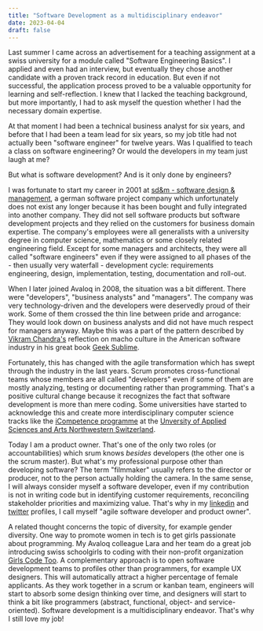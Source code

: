 ```yaml
---
title: "Software Development as a multidisciplinary endeavor"
date: 2023-04-04
draft: false
---
```


Last summer I came across an advertisement for a teaching assignment at a swiss university for a module called "Software Engineering Basics". I applied and even had an interview, but eventually they chose another candidate with a proven track record in education. But even if not successful, the application process proved to be a valuable opportunity for learning and self-reflection. I knew that I lacked the teaching background, but more importantly, I had to ask myself the question whether I had the necessary domain expertise.

At that moment I had been a technical business analyst for six years, and before that I had been a team lead for six years, so my job title had not actually been "software engineer" for twelve years. Was I qualified to teach a class on software engineering? Or would the developers in my team just laugh at me?

But what is software development? And is it only done by engineers?

I was fortunate to start my career in 2001 at [sd&m - software design & management](https://www.software-pioneers.com/sdm), a german software project company which unfortunately does not exist any longer because it has been bought and fully integrated into another company. They did not sell software products but software development projects and they relied on the customers for business domain expertise. The company's employees were all generalists with a university degree in computer science, mathematics or some closely related engineering field. Except for some managers and architects, they were all called "software engineers" even if they were assigned to all phases of the - then usually very waterfall - development cycle: requirements engineering, design, implementation, testing, documentation and roll-out. 

When I later joined Avaloq in 2008, the situation was a bit different. There were "developers", "business analysts" and "managers". The company was very technology-driven and the developers were deservedly proud of their work. Some of them crossed the thin line between pride and arrogance: They would look down on business analysts and did not have much respect for managers anyway. Maybe this was a part of the pattern described by [Vikram Chandra's](https://www.vikramchandra.com/) reflection on macho culture in the American software industry in his great book [Geek Sublime](https://www.vikramchandra.com/publications/mirrored-mind-geek-sublime).

Fortunately, this has changed with the agile transformation which has swept through the industry in the last years. Scrum promotes cross-functional teams whose members are all called "developers" even if some of them are mostly analyzing, testing or documenting rather than programming. That's a positive cultural change because it recognizes the fact that software development is more than mere coding. Some universities have started to acknowledge this and create more interdisciplinary computer science tracks like the [iCompetence programme](https://www.fhnw.ch/en/degree-programmes/engineering/icompetence) at the [Unversity of Applied Sciences and Arts Northwestern Switzerland](https://www.fhnw.ch/en).

Today I am a product owner. That's one of the only two roles (or accountabilities) which srum knows *besides* developers (the other one is the scrum master). But what's my professional purpose other than developing software? The term "filmmaker" usually refers to the director or producer, not to the person actually holding the camera. In the same sense, I will always consider myself a software developer, even if my contribution is not in writing code but in identifying customer requirements, reconciling stakeholder priorities and maximizing value. That's why in my [linkedin](https://www.linkedin.com/in/peter-h%C3%A4fliger-89b107103/) and [twitter](https://twitter.com/walkagile) profiles, I call myself "agile software developer and product owner". 

A related thought concerns the topic of diversity, for example gender diversity. One way to promote women in tech is to get girls passionate about programming. My Avaloq colleague Lara and her team do a great job introducing swiss schoolgirls to coding with their non-profit organization [Girls Code Too](https://girlscodetoo.ch/). A complementary approach is to open software development teams to profiles other than programmers, for example UX designers. This will automatically attract a higher percentage of female applicants. As they work together in a scrum or kanban team, engineers will start to absorb some design thinking over time, and designers will start to think a bit like programmers (abstract, functional, object- and service-oriented). Software development is a multidisciplinary endeavor. That's why I still love my job!